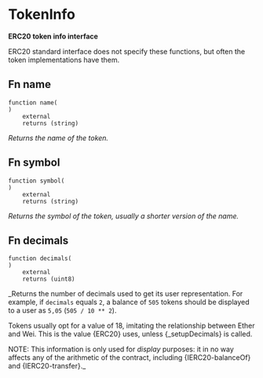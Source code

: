 # TokenInfo

**ERC20 token info interface**

ERC20 standard interface does not specify these functions, but
     often the token implementations have them.

## Fn name

```solidity
function name(
) 
    external 
    returns (string)
```
_Returns the name of the token._

## Fn symbol

```solidity
function symbol(
) 
    external 
    returns (string)
```
_Returns the symbol of the token, usually a shorter version of the
name._

## Fn decimals

```solidity
function decimals(
) 
    external 
    returns (uint8)
```
_Returns the number of decimals used to get its user representation.
For example, if `decimals` equals `2`, a balance of `505` tokens should
be displayed to a user as `5,05` (`505 / 10 ** 2`).

Tokens usually opt for a value of 18, imitating the relationship between
Ether and Wei. This is the value {ERC20} uses, unless {_setupDecimals} is
called.

NOTE: This information is only used for _display_ purposes: it in
no way affects any of the arithmetic of the contract, including
{IERC20-balanceOf} and {IERC20-transfer}._

